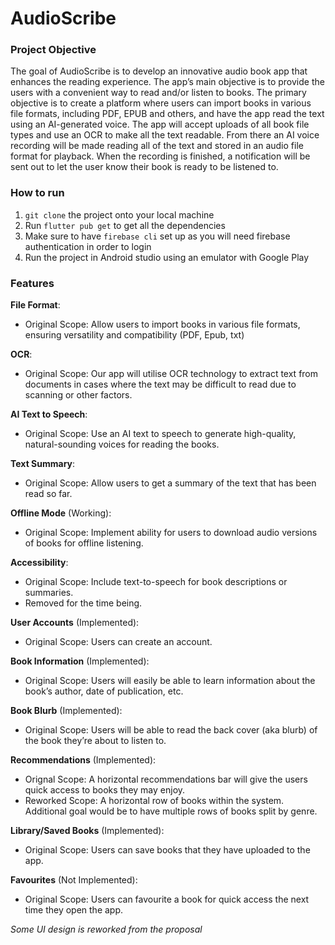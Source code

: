 # AudioScribe

### Project Objective
The goal of AudioScribe is to develop an innovative audio book app
that enhances the reading experience. The app’s main objective is to provide the users with
a convenient way to read and/or listen to books. The primary objective is to
create a platform where users can import books in various file formats, including PDF, EPUB
and others, and have the app read the text using an AI-generated voice. The app will accept
uploads of all book file types and use an OCR to make all the text readable. From there an
AI voice recording will be made reading all of the text and stored in an audio file format for
playback. When the recording is finished, a notification will be sent out to let the user know
their book is ready to be listened to.

### How to run
1. `git clone` the project onto your local machine
2. Run `flutter pub get` to get all the dependencies
3. Make sure to have `firebase cli` set up as you will need firebase authentication in order to login
4. Run the project in Android studio using an emulator with Google Play

### Features
**File Format**:
- Original Scope: Allow users to import books in various file formats, ensuring versatility and compatibility (PDF, Epub, txt)

**OCR**: 
- Original Scope: Our app will utilise OCR technology to extract text from documents in cases where the text may be difficult to read due to scanning or other factors.

**AI Text to Speech**: 
- Original Scope: Use an AI text to speech to generate high-quality, natural-sounding voices for reading the books.

**Text Summary**: 
- Original Scope: Allow users to get a summary of the text that has been read so far.

**Offline Mode** (Working): 
- Original Scope: Implement ability for users to download audio versions of books for offline listening.

**Accessibility**: 
- Original Scope: Include text-to-speech for book descriptions or summaries.
- Removed for the time being.

**User Accounts** (Implemented): 
- Original Scope: Users can create an account.

**Book Information** (Implemented): 
- Original Scope: Users will easily be able to learn information about the book’s author, date of publication, etc.

**Book Blurb** (Implemented): 
- Original Scope: Users will be able to read the back cover (aka blurb) of the book they’re about to listen to.

**Recommendations** (Implemented): 
- Orignal Scope: A horizontal recommendations bar will give the users quick access to books they may enjoy.
- Reworked Scope: A horizontal row of books within the system. Additional goal would be to have multiple rows of books split by genre.

**Library/Saved Books** (Implemented): 
- Original Scope: Users can save books that they have uploaded to the app.

**Favourites** (Not Implemented): 
- Original Scope: Users can favourite a book for quick access the next time they open the app.

_Some UI design is reworked from the proposal_

